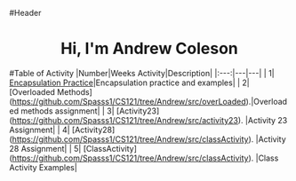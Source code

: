 #Header
<h1 align = "center"> Hi, I'm Andrew Coleson </h1>

#Table of Activity
|Number|Weeks Activity|Description|
|:---:|---|---|
| 1| [Encapsulation Practice](https://github.com/Spasss1/CS121/tree/Andrew/src/encapsulationPractice)|Encapsulation practice and examples|
| 2| [Overloaded Methods] (https://github.com/Spasss1/CS121/tree/Andrew/src/overLoaded).|Overloaded methods assignment|
| 3| [Activity23] (https://github.com/Spasss1/CS121/tree/Andrew/src/activity23). |Activity 23 Assignment|
| 4| [Activity28] (https://github.com/Spasss1/CS121/tree/Andrew/src/classActivity). |Activity 28 Assignment|
| 5| [ClassActivity] (https://github.com/Spasss1/CS121/tree/Andrew/src/classActivity). |Class Activity Examples|
